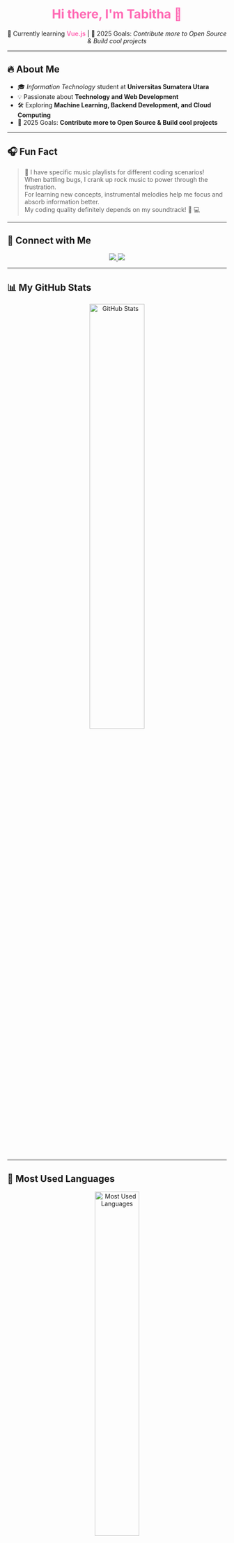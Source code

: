<h1 align="center" style="color:#ff69b4;">Hi there, I'm Tabitha 👋</h1>

<p align="center">
🌱 Currently learning <strong style="color:#ff69b4;">Vue.js</strong> | 🎯 2025 Goals: <em>Contribute more to Open Source & Build cool projects</em>
</p>

---

## 🔥 About Me  
- 🎓 *Information Technology* student at **Universitas Sumatera Utara**  
- 💡 Passionate about **Technology and Web Development**  
- 🛠️ Exploring **Machine Learning, Backend Development, and Cloud Computing**  
- 🚀 2025 Goals: **Contribute more to Open Source & Build cool projects**  

---

## 🎧 Fun Fact  
> 🌟 I have specific music playlists for different coding scenarios!  
> When battling bugs, I crank up rock music to power through the frustration.  
> For learning new concepts, instrumental melodies help me focus and absorb information better.  
> My coding quality definitely depends on my soundtrack! 🎵 💻  

---

## 👥 Connect with Me  
<p align="center">
  <a href="https://linkedin.com/in/finorosatabitha">
    <img src="https://img.shields.io/badge/LINKEDIN-%23ff69b4.svg?style=for-the-badge&logo=linkedin&logoColor=white" />
  </a>
  <a href="https://instagram.com/tabithafs">
    <img src="https://img.shields.io/badge/INSTAGRAM-%23ff69b4.svg?style=for-the-badge&logo=instagram&logoColor=white" />
  </a>
</p>

---

## 📊 My GitHub Stats  
<div align="center">
  <img src="https://github-readme-stats.vercel.app/api?username=finorosatabitha&show_icons=true&theme=tokyonight&count_private=true&title_color=ff69b4&icon_color=ff69b4&text_color=ffffff&bg_color=0d1117" alt="GitHub Stats" width="50%"/>
</div>

---

## 🚀 Most Used Languages  
<div align="center">
  <img src="https://github-readme-stats.vercel.app/api/top-langs/?username=finorosatabitha&layout=compact&theme=tokyonight&title_color=ff69b4&text_color=ffffff&bg_color=0d1117" alt="Most Used Languages" width="45%"/>
</div>

---

## 🌸 Latest Activity  
<!-- Ganti link di bawah dengan username GitHub kamu -->
<p align="center">
  <img src="https://github-readme-activity-graph.vercel.app/graph?username=finorosatabitha&bg_color=0d1117&color=ff69b4&line=ff69b4&point=ffffff&area=true&hide_border=true" />
</p>

<!--
**finorosatabitha/finorosatabitha** is a ✨ _special_ ✨ repository because its `README.md` (this file) appears on your GitHub profile.

Here are some ideas to get you started:

- 🔭 I’m currently working on ...
- 🌱 I’m currently learning ...
- 👯 I’m looking to collaborate on ...
- 🤔 I’m looking for help with ...
- 💬 Ask me about ...
- 📫 How to reach me: ...
- 😄 Pronouns: ...
- ⚡ Fun fact: ...
-->
